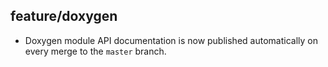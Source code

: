 ## feature/doxygen

* Doxygen module API documentation is now published automatically on every merge
  to the `master` branch.
